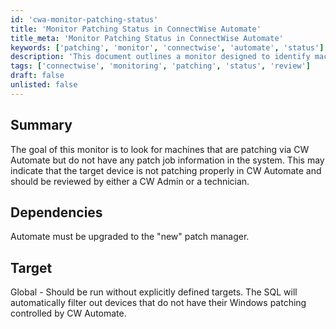 ```yaml
---
id: 'cwa-monitor-patching-status'
title: 'Monitor Patching Status in ConnectWise Automate'
title_meta: 'Monitor Patching Status in ConnectWise Automate'
keywords: ['patching', 'monitor', 'connectwise', 'automate', 'status']
description: 'This document outlines a monitor designed to identify machines that are patching via ConnectWise Automate but lack patch job information in the system. It emphasizes the importance of reviewing these devices to ensure proper patching and maintenance.'
tags: ['connectwise', 'monitoring', 'patching', 'status', 'review']
draft: false
unlisted: false
---
```

## Summary

The goal of this monitor is to look for machines that are patching via CW Automate but do not have any patch job information in the system. This may indicate that the target device is not patching properly in CW Automate and should be reviewed by either a CW Admin or a technician.

## Dependencies

Automate must be upgraded to the "new" patch manager.

## Target

Global - Should be run without explicitly defined targets. The SQL will automatically filter out devices that do not have their Windows patching controlled by CW Automate.


